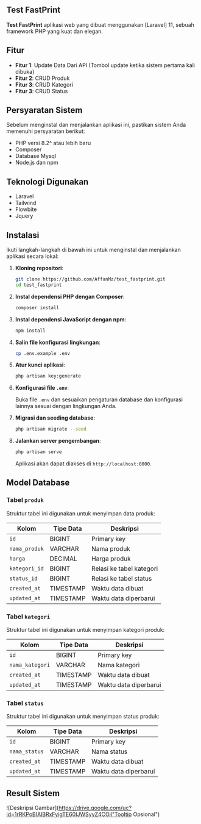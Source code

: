 ## Test FastPrint

**Test FastPrint** aplikasi web yang dibuat menggunakan [Laravel] 11, sebuah framework PHP yang kuat dan elegan.

## Fitur

- **Fitur 1**: Update Data Dari API (Tombol update ketika sistem pertama kali dibuka)
- **Fitur 2**: CRUD Produk
- **Fitur 3**: CRUD Kategori
- **Fitur 3**: CRUD Status

## Persyaratan Sistem

Sebelum menginstal dan menjalankan aplikasi ini, pastikan sistem Anda memenuhi persyaratan berikut:

- PHP versi 8.2^ atau lebih baru
- Composer
- Database Mysql
- Node.js dan npm

## Teknologi Digunakan

- Laravel
- Tailwind
- Flowbite
- Jquery

## Instalasi

Ikuti langkah-langkah di bawah ini untuk menginstal dan menjalankan aplikasi secara lokal:

1. **Kloning repositori**:

   ```bash
   git clone https://github.com/AffanMz/test_fastprint.git
   cd test_fastprint
   ```

2. **Instal dependensi PHP dengan Composer**:

   ```bash
   composer install
   ```

3. **Instal dependensi JavaScript dengan npm**:

   ```bash
   npm install
   ```

4. **Salin file konfigurasi lingkungan**:

   ```bash
   cp .env.example .env
   ```

5. **Atur kunci aplikasi**:

   ```bash
   php artisan key:generate
   ```

6. **Konfigurasi file `.env`**:

   Buka file `.env` dan sesuaikan pengaturan database dan konfigurasi lainnya sesuai dengan lingkungan Anda.

7. **Migrasi dan seeding database**:

   ```bash
   php artisan migrate --seed
   ```

8. **Jalankan server pengembangan**:

   ```bash
   php artisan serve
   ```

   Aplikasi akan dapat diakses di `http://localhost:8000`.


## Model Database

### Tabel `produk`
Struktur tabel ini digunakan untuk menyimpan data produk:

| Kolom        | Tipe Data     | Deskripsi                 |
|--------------|---------------|---------------------------|
| `id`         | BIGINT        | Primary key               |
| `nama_produk`| VARCHAR       | Nama produk               |
| `harga`      | DECIMAL       | Harga produk              |
| `kategori_id`| BIGINT        | Relasi ke tabel kategori  |
| `status_id`  | BIGINT        | Relasi ke tabel status    |
| `created_at` | TIMESTAMP     | Waktu data dibuat         |
| `updated_at` | TIMESTAMP     | Waktu data diperbarui     |

### Tabel `kategori`
Struktur tabel ini digunakan untuk menyimpan kategori produk:

| Kolom        | Tipe Data     | Deskripsi                 |
|--------------|---------------|---------------------------|
| `id`         | BIGINT        | Primary key               |
| `nama_kategori`| VARCHAR     | Nama kategori             |
| `created_at` | TIMESTAMP     | Waktu data dibuat         |
| `updated_at` | TIMESTAMP     | Waktu data diperbarui     |

### Tabel `status`
Struktur tabel ini digunakan untuk menyimpan status produk:

| Kolom        | Tipe Data     | Deskripsi                 |
|--------------|---------------|---------------------------|
| `id`         | BIGINT        | Primary key               |
| `nama_status`| VARCHAR       | Nama status               |
| `created_at` | TIMESTAMP     | Waktu data dibuat         |
| `updated_at` | TIMESTAMP     | Waktu data diperbarui     |

## Result Sistem
![Deskripsi Gambar](https://drive.google.com/uc?id=1rRKPoBIAlBRxFyigTE60IJWSyyZ4COil"Tooltip Opsional")
